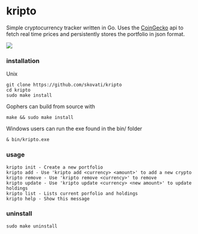 # kripto
Simple cryptocurrency tracker written in Go.
Uses the [CoinGecko](https://www.coingecko.com/en/api) api to fetch real time prices and persistently stores the portfolio in json format.

![](https://github.com/skovati/kripto/blob/master/etc/example.gif)

### installation
Unix
```
git clone https://github.com/skovati/kripto
cd kripto
sudo make install
```
Gophers can build from source with 
```
make && sudo make install
```
Windows users can run the exe found in the bin/ folder
```
& bin/kripto.exe
```


### usage
```
kripto init - Create a new portfolio
kripto add - Use 'kripto add <currency> <amount>' to add a new crypto
kripto remove - Use 'kripto remove <currency>' to remove
kripto update - Use 'kripto update <currency> <new amount>' to update holdings
kripto list - Lists current porfolio and holdings
kripto help - Show this message
```

### uninstall
```
sudo make uninstall
```
